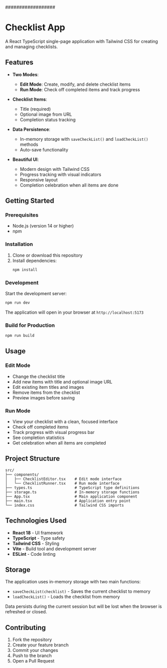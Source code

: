 ##################

# Checklist App

A React TypeScript single-page application with Tailwind CSS for creating and managing checklists.

## Features

- **Two Modes**: 
  - **Edit Mode**: Create, modify, and delete checklist items
  - **Run Mode**: Check off completed items and track progress

- **Checklist Items**:
  - Title (required)
  - Optional image from URL
  - Completion status tracking

- **Data Persistence**: 
  - In-memory storage with `saveCheckList()` and `loadCheckList()` methods
  - Auto-save functionality

- **Beautiful UI**:
  - Modern design with Tailwind CSS
  - Progress tracking with visual indicators
  - Responsive layout
  - Completion celebration when all items are done

## Getting Started

### Prerequisites

- Node.js (version 14 or higher)
- npm

### Installation

1. Clone or download this repository
2. Install dependencies:
   ```bash
   npm install
   ```

### Development

Start the development server:
```bash
npm run dev
```

The application will open in your browser at `http://localhost:5173`

### Build for Production

```bash
npm run build
```

## Usage

### Edit Mode
- Change the checklist title
- Add new items with title and optional image URL
- Edit existing item titles and images
- Remove items from the checklist
- Preview images before saving

### Run Mode
- View your checklist with a clean, focused interface
- Check off completed items
- Track progress with visual progress bar
- See completion statistics
- Get celebration when all items are completed

## Project Structure

```
src/
├── components/
│   ├── ChecklistEditor.tsx    # Edit mode interface
│   └── ChecklistRunner.tsx    # Run mode interface
├── types.ts                   # TypeScript type definitions
├── storage.ts                 # In-memory storage functions
├── App.tsx                    # Main application component
├── main.tsx                   # Application entry point
└── index.css                  # Tailwind CSS imports
```

## Technologies Used

- **React 18** - UI framework
- **TypeScript** - Type safety
- **Tailwind CSS** - Styling
- **Vite** - Build tool and development server
- **ESLint** - Code linting

## Storage

The application uses in-memory storage with two main functions:

- `saveCheckList(checklist)` - Saves the current checklist to memory
- `loadCheckList()` - Loads the checklist from memory

Data persists during the current session but will be lost when the browser is refreshed or closed.

## Contributing

1. Fork the repository
2. Create your feature branch
3. Commit your changes
4. Push to the branch
5. Open a Pull Request
